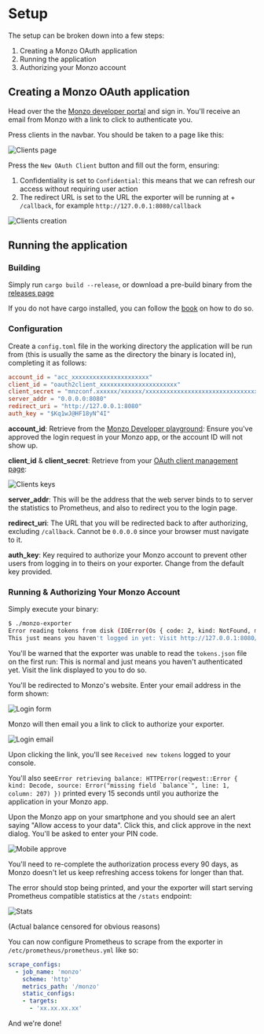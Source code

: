 # Setup
The setup can be broken down into a few steps:
1. Creating a Monzo OAuth application
2. Running the application
3. Authorizing your Monzo account

## Creating a Monzo OAuth application
Head over the the [Monzo developer portal](https://developers.monzo.com) and sign in.
You'll receive an email from Monzo with a link to click to authenticate you.

Press clients in the navbar. You should be taken to a page like this:

![Clients page](/docs/images/clients_page.png?raw=true)

Press the `New OAuth Client` button and fill out the form, ensuring:
1. Confidentiality is set to `Confidential`: this means that we can refresh our access without requiring user action
2. The redirect URL is set to the URL the exporter will be running at + `/callback`,
for example `http://127.0.0.1:8080/callback`

![Clients creation](/docs/images/client_creation.png?raw=true)

## Running the application
### Building
Simply run `cargo build --release`, or download a pre-build binary from the [releases page](https://github.com/RyanW02/monzo-exporter/releases)

If you do not have cargo installed, you can follow the [book](https://doc.rust-lang.org/cargo/getting-started/installation.html) on how to do so.

### Configuration
Create a `config.toml` file in the working directory the application will be run from (this is usually the same as the directory the binary is located in), completing it as follows:

```toml
account_id = "acc_xxxxxxxxxxxxxxxxxxxxxx"
client_id = "oauth2client_xxxxxxxxxxxxxxxxxxxxxx"
client_secret = "mnzconf.xxxxxx/xxxxxx/xxxxxxxxxxxxxxxxxxxxxxxxxxxxxxxxxxxxxxxxxxxxxxxxxxxxxxxxxxxxxxxxxxxxxx"
server_addr = "0.0.0.0:8080"
redirect_uri = "http://127.0.0.1:8080"
auth_key = "$Kq1wJ@HF18yN^4I"
```

**account_id**: Retrieve from the [Monzo Developer playground](https://developers.monzo.com/api/playground):
Ensure you've approved the login request in your Monzo app, or the account ID will not show up.

**client_id** & **client_secret**: Retrieve from your [OAuth client management page](https://developers.monzo.com/apps/home):

![Clients keys](/docs/images/client_keys.png?raw=true)

**server_addr**: This will be the address that the web server binds to to server the statistics to Prometheus,
and also to redirect you to the login page.

**redirect_uri**: The URL that you will be redirected back to after authorizing, excluding `/callback`.
Cannot be `0.0.0.0` since your browser must navigate to it.

**auth_key**: Key required to authorize your Monzo account to prevent other users from logging in to theirs on your exporter.
Change from the default key provided.

### Running & Authorizing Your Monzo Account
Simply execute your binary:

```bash
$ ./monzo-exporter
Error reading tokens from disk (IOError(Os { code: 2, kind: NotFound, message: "No such file or directory" })).
This just means you haven't logged in yet: Visit http://127.0.0.1:8080/authorize?key=$Kq1wJ@HF18yN^4I to do so
```

You'll be warned that the exporter was unable to read the `tokens.json` file on the first run:
This is normal and just means you haven't authenticated yet. Visit the link displayed to you to do so.

You'll be redirected to Monzo's website. Enter your email address in the form shown:

![Login form](/docs/images/login_form.png?raw=true)

Monzo will then email you a link to click to authorize your exporter.

![Login email](/docs/images/login_email.png?raw=true)

Upon clicking the link, you'll see `Received new tokens` logged to your console.

You'll also see``Error retrieving balance: HTTPError(reqwest::Error { kind: Decode, source: Error("missing field `balance`", line: 1, column: 207) })``
printed every 15 seconds until you authorize the application in your Monzo app.

Upon the Monzo app on your smartphone and you should see an alert saying "Allow access to your data".
Click this, and click approve in the next dialog. You'll be asked to enter your PIN code.

![Mobile approve](/docs/images/mobile_approve.png?raw=true)

You'll need to re-complete the authorization process every 90 days, as Monzo doesn't let us keep refreshing access tokens
for longer than that.

The error should stop being printed, and your the exporter will start serving Prometheus compatible statistics at the
`/stats` endpoint:

![Stats](/docs/images/stats.png?raw=true)

(Actual balance censored for obvious reasons)

You can now configure Prometheus to scrape from the exporter in `/etc/prometheus/prometheus.yml` like so:

```yaml
scrape_configs:
  - job_name: 'monzo'
    scheme: 'http'
    metrics_path: '/monzo'
    static_configs:
    - targets:
      - 'xx.xx.xx.xx'
```

And we're done!